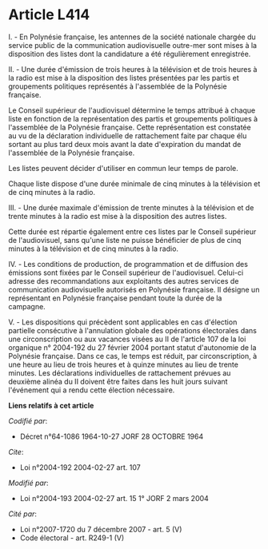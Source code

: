 # Article L414

I. - En Polynésie française, les antennes de la société nationale chargée du service public de la communication audiovisuelle
outre-mer sont mises à la disposition des listes dont la candidature a été régulièrement enregistrée.

II. - Une durée d'émission de trois heures à la télévision et de trois heures à la radio est mise à la disposition des listes
présentées par les partis et groupements politiques représentés à l'assemblée de la Polynésie française.

Le Conseil supérieur de l'audiovisuel détermine le temps attribué à chaque liste en fonction de la représentation des partis
et groupements politiques à l'assemblée de la Polynésie française. Cette représentation est constatée au vu de la déclaration
individuelle de rattachement faite par chaque élu sortant au plus tard deux mois avant la date d'expiration du mandat de
l'assemblée de la Polynésie française.

Les listes peuvent décider d'utiliser en commun leur temps de parole.

Chaque liste dispose d'une durée minimale de cinq minutes à la télévision et de cinq minutes à la radio.

III. - Une durée maximale d'émission de trente minutes à la télévision et de trente minutes à la radio est mise à la
disposition des autres listes.

Cette durée est répartie également entre ces listes par le Conseil supérieur de l'audiovisuel, sans qu'une liste ne puisse
bénéficier de plus de cinq minutes à la télévision et de cinq minutes à la radio.

IV. - Les conditions de production, de programmation et de diffusion des émissions sont fixées par le Conseil supérieur de
l'audiovisuel. Celui-ci adresse des recommandations aux exploitants des autres services de communication audiovisuelle
autorisés en Polynésie française. Il désigne un représentant en Polynésie française pendant toute la durée de la campagne.

V. - Les dispositions qui précèdent sont applicables en cas d'élection partielle consécutive à l'annulation globale des
opérations électorales dans une circonscription ou aux vacances visées au II de l'article 107 de la loi organique n° 2004-192
du 27 février 2004  portant statut d'autonomie de la Polynésie française. Dans ce cas, le temps est réduit, par
circonscription, à une heure au lieu de trois heures et à quinze minutes au lieu de trente minutes. Les déclarations
individuelles de rattachement prévues au deuxième alinéa du II doivent être faites dans les huit jours suivant l'événement
qui a rendu cette élection nécessaire.

**Liens relatifs à cet article**

_Codifié par_:

  - Décret n°64-1086 1964-10-27 JORF 28 OCTOBRE 1964

_Cite_:

  - Loi n°2004-192 2004-02-27 art. 107

_Modifié par_:

  - Loi n°2004-193 2004-02-27 art. 15 1° JORF 2 mars 2004

_Cité par_:

  - Loi n°2007-1720 du 7 décembre 2007 - art. 5 (V)
  - Code électoral - art. R249-1 (V)
